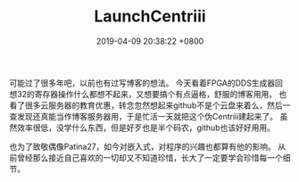﻿---
layout: post
title:  "LaunchCentriii"
date:   2019-04-09 20:38:22 +0800
categories: Routine
---
可能过了很多年吧，以前也有过写博客的想法。
今天看着FPGA的DDS生成器回想32的寄存器操作什么都想不起来，又想要搞个有点逼格，舒服的博客用用。
也看了很多云服务器的教育优惠，转念忽然想起来github不是个云盘来着么，然后一查发现还真能当作博客服务器用，于是忙活一天就把这个伪Centriii建起来了。
虽然效率很低，没学什么东西，但是好歹也是半个码农，github也该好好用用。

也为了致敬偶像Patina27，如今对嵌入式，对程序的兴趣也都算有他的影响。
从前曾经那么接近自己喜欢的一切却又不知道珍惜，长大了一定要学会珍惜每一个细节。